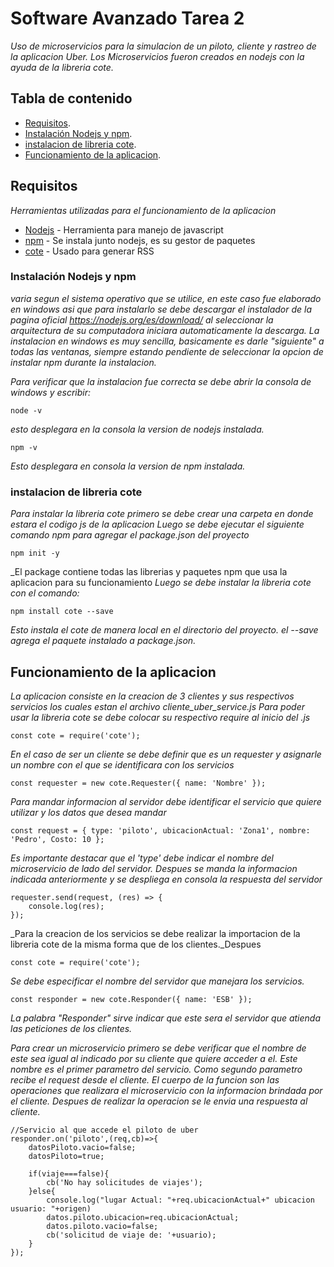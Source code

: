 # Software Avanzado Tarea 2
_Uso de microservicios para la simulacion de un piloto, cliente y rastreo de la aplicacion Uber.
Los Microservicios fueron creados en nodejs con la ayuda de la libreria cote._
## Tabla de contenido

- [Requisitos](#Requisitos).
- [Instalación Nodejs y npm](#Instalación-Nodejs-y-npm).
- [instalacion de libreria cote](#instalacion-de-libreria-cote).
- [Funcionamiento de la aplicacion](#Funcionamiento-de-la-aplicacion).

## Requisitos
_Herramientas utilizadas para el funcionamiento de la aplicacion_
* [Nodejs](https://nodejs.org/es/download/) - Herramienta para manejo de javascript
* [npm](https://nodejs.org/es/download/) - Se instala junto nodejs, es su gestor de paquetes
* [cote](https://github.com/dashersw/cote) - Usado para generar RSS
### Instalación Nodejs y npm
_varia segun el sistema operativo que se utilice, en este caso fue elaborado en windows
asi que para instalarlo se debe descargar el instalador de la pagina oficial https://nodejs.org/es/download/
al seleccionar la arquitectura de su computadora iniciara automaticamente la descarga._
_La instalacion en windows es muy sencilla, basicamente es darle "siguiente" a todas las ventanas, siempre
estando pendiente de seleccionar la opcion de instalar npm durante la instalacion._

_Para verificar que la instalacion fue correcta se debe abrir la consola de windows y escribir:_
```
node -v
```
_esto desplegara en la consola la version de nodejs instalada._
```
npm -v
```
_Esto desplegara en consola la version de npm instalada._
### instalacion de libreria cote
_Para instalar la libreria cote primero se debe crear una carpeta en donde estara el codigo js de la aplicacion_
_Luego se debe ejecutar el siguiente comando npm para agregar el package.json del proyecto_
```
npm init -y
```
_El package contiene todas las librerias y paquetes npm que usa la aplicacion para su funcionamiento
_Luego se debe instalar la libreria cote con el comando:_
```
npm install cote --save
```
_Esto instala el cote de manera local en el directorio del proyecto. el --save agrega el paquete instalado a package.json._

## Funcionamiento de la aplicacion
_La aplicacion consiste en la creacion de 3 clientes y sus respectivos servicios los cuales estan el archivo cliente_uber_service.js_
_Para poder usar la libreria cote se debe colocar su respectivo require al inicio del .js_
```
const cote = require('cote');
```
_En el caso de ser un cliente se debe definir que es un requester y asignarle un nombre con el que se identificara
con los servicios_
```
const requester = new cote.Requester({ name: 'Nombre' });
```
_Para mandar informacion al servidor debe identificar el servicio que quiere utilizar y los datos que desea mandar_
```
const request = { type: 'piloto', ubicacionActual: 'Zona1', nombre: 'Pedro', Costo: 10 };
```
_Es importante destacar que el 'type' debe indicar el nombre del microservicio de lado del servidor._
_Despues se manda la informacion indicada anteriormente y se despliega en consola la respuesta del servidor_
```
requester.send(request, (res) => {
    console.log(res);
});
```
_Para la creacion de los servicios se debe realizar la importacion de la libreria cote de la misma forma que de los clientes._Despues
```
const cote = require('cote');
```
_Se debe especificar el nombre del servidor que manejara los servicios._
```
const responder = new cote.Responder({ name: 'ESB' });
```
_La palabra "Responder" sirve indicar que este sera el servidor que atienda las peticiones de los clientes._

_Para crear un microservicio primero se debe verificar que el nombre de este sea igual al indicado por su cliente que
quiere acceder a el. Este nombre es el primer parametro del servicio._
_Como segundo parametro recibe el request desde el cliente._
_El cuerpo de la funcion son las operaciones que realizara el microservicio con la informacion brindada por el cliente.
Despues de realizar la operacion se le envia una respuesta al cliente._
```
//Servicio al que accede el piloto de uber
responder.on('piloto',(req,cb)=>{
    datosPiloto.vacio=false;
    datosPiloto=true;

    if(viaje===false){
        cb('No hay solicitudes de viajes');
    }else{
        console.log("lugar Actual: "+req.ubicacionActual+" ubicacion usuario: "+origen)
        datos.piloto.ubicacion=req.ubicacionActual;
        datos.piloto.vacio=false;
        cb('solicitud de viaje de: '+usuario);
    }
});
```
